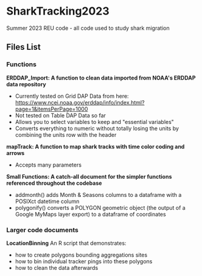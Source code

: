 # SharkTracking2023
Summer 2023 REU code - all code used to study shark migration

## Files List
### Functions
**ERDDAP_Import: A function to clean data imported from NOAA's ERDDAP data repository**
- Currently tested on Grid DAP Data from here: https://www.ncei.noaa.gov/erddap/info/index.html?page=1&itemsPerPage=1000
- Not tested on Table DAP Data so far
- Allows you to select variables to keep and "essential variables"
- Converts everything to numeric without totally losing the units by combining the units row with the header

**mapTrack: A function to map shark tracks with time color coding and arrows**
- Accepts many parameters

**Small Functions: A catch-all document for the simpler functions referenced throughout the codebase**
  - addmonth() adds Month & Seasons columns to a dataframe with a POSIXct datetime column
  - polygonify() converts a POLYGON geometric object (the output of a Google MyMaps layer export) to a dataframe of coordinates

### Larger code documents

**LocationBinning**
An R script that demonstrates:
- how to create polygons bounding aggregations sites
- how to bin individual tracker pings into these polygons
- how to clean the data afterwards
